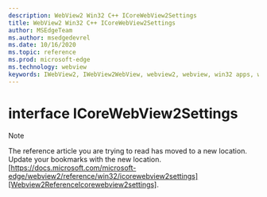 ```yaml
---
description: WebView2 Win32 C++ ICoreWebView2Settings
title: WebView2 Win32 C++ ICoreWebView2Settings
author: MSEdgeTeam
ms.author: msedgedevrel
ms.date: 10/16/2020
ms.topic: reference
ms.prod: microsoft-edge
ms.technology: webview
keywords: IWebView2, IWebView2WebView, webview2, webview, win32 apps, win32, edge, ICoreWebView2, ICoreWebView2Controller, browser control, edge html, ICoreWebView2Settings
---
```


# interface ICoreWebView2Settings 

> [!NOTE]
> The reference article you are trying to read has moved to a new location.  
> Update your bookmarks with the new location.  
> [https://docs.microsoft.com/microsoft-edge/webview2/reference/win32/icorewebview2settings][Webview2ReferenceIcorewebview2settings].  

[Webview2ReferenceIcorewebview2settings]: /microsoft-edge/webview2/reference/win32/icorewebview2settings "interface ICoreWebView2Settings | Microsoft Docs"
